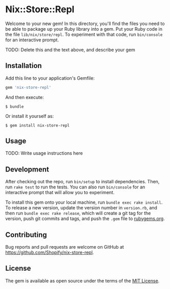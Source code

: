# Nix::Store::Repl

Welcome to your new gem! In this directory, you'll find the files you need to be able to package up your Ruby library into a gem. Put your Ruby code in the file `lib/nix/store/repl`. To experiment with that code, run `bin/console` for an interactive prompt.

TODO: Delete this and the text above, and describe your gem

## Installation

Add this line to your application's Gemfile:

```ruby
gem 'nix-store-repl'
```

And then execute:

    $ bundle

Or install it yourself as:

    $ gem install nix-store-repl

## Usage

TODO: Write usage instructions here

## Development

After checking out the repo, run `bin/setup` to install dependencies. Then, run `rake test` to run the tests. You can also run `bin/console` for an interactive prompt that will allow you to experiment.

To install this gem onto your local machine, run `bundle exec rake install`. To release a new version, update the version number in `version.rb`, and then run `bundle exec rake release`, which will create a git tag for the version, push git commits and tags, and push the `.gem` file to [rubygems.org](https://rubygems.org).

## Contributing

Bug reports and pull requests are welcome on GitHub at https://github.com/Shopify/nix-store-repl.

## License

The gem is available as open source under the terms of the [MIT License](https://opensource.org/licenses/MIT).

